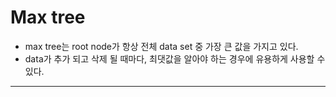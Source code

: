 # Max tree
* max tree는 root node가 항상 전체 data set 중 가장 큰 값을 가지고 있다.
* data가 추가 되고 삭제 될 때마다, 최댓값을 알아야 하는 경우에 유용하게 사용할 수 있다.
---
